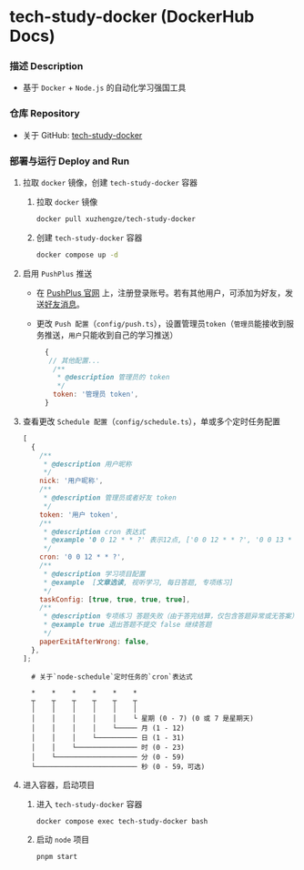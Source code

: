 # tech-study-docker (DockerHub Docs)

### 描述 Description

- 基于 `Docker` + `Node.js` 的自动化学习强国工具

### 仓库 Repository

- 关于 GitHub: [tech-study-docker](https://github.com/Xu22Web/tech-study-docker)

### 部署与运行 Deploy and Run

1. 拉取 `docker` 镜像，创建 `tech-study-docker` 容器

   1. 拉取 `docker` 镜像

      ```bash
      docker pull xuzhengze/tech-study-docker
      ```

   2. 创建 `tech-study-docker` 容器

      ```bash
      docker compose up -d
      ```

2. 启用 `PushPlus` 推送

   - 在 [PushPlus 官网](https://www.pushplus.plus/ 'PushPlus 官网') 上，注册登录账号。若有其他用户，可添加为好友，发送[好友消息](https://www.pushplus.plus/liaison.html 'PushPlus 好友消息')。

   - 更改 `Push 配置`（`config/push.ts`），设置管理员`token`（`管理员`能接收到服务推送，`用户`只能收到自己的学习推送）

     ```js
       {
        // 其他配置...
         /**
          * @description 管理员的 token
          */
         token: '管理员 token',
       }

     ```

3. 查看更改 `Schedule 配置`（`config/schedule.ts`），单或多个定时任务配置

   ```js
   [
     {
       /**
        * @description 用户昵称
        */
       nick: '用户昵称',
       /**
        * @description 管理员或者好友 token
        */
       token: '用户 token',
       /**
        * @description cron 表达式
        * @example '0 0 12 * * ?' 表示12点, ['0 0 12 * * ?', '0 0 13 * * ?'] 表示12和13点
        */
       cron: '0 0 12 * * ?',
       /**
        * @description 学习项目配置
        * @example  [文章选读, 视听学习, 每日答题, 专项练习]
        */
       taskConfig: [true, true, true, true],
       /**
        * @description 专项练习 答题失败（由于答完结算，仅包含答题异常或无答案）退出不提交
        * @example true 退出答题不提交 false 继续答题
        */
       paperExitAfterWrong: false,
     },
   ];
   ```

   ```
     # 关于`node-schedule`定时任务的`cron`表达式

     *    *    *    *    *    *
     ┬    ┬    ┬    ┬    ┬    ┬
     │    │    │    │    │    │
     │    │    │    │    │    └ 星期 (0 - 7) (0 或 7 是星期天)
     │    │    │    │    └───── 月 (1 - 12)
     │    │    │    └────────── 日 (1 - 31)
     │    │    └─────────────── 时 (0 - 23)
     │    └──────────────────── 分 (0 - 59)
     └───────────────────────── 秒 (0 - 59，可选)
   ```

4. 进入容器，启动项目

   1. 进入 `tech-study-docker` 容器

      ```bash
      docker compose exec tech-study-docker bash
      ```

   2. 启动 `node` 项目

      ```bash
      pnpm start
      ```
